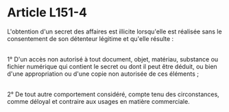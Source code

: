 # Article L151-4

<p>L'obtention d'un secret des affaires est illicite lorsqu'elle est réalisée sans le consentement de son détenteur légitime et qu'elle résulte :<br/><br/>

1° D'un accès non autorisé à tout document, objet, matériau, substance ou fichier numérique qui contient le secret ou dont il peut être déduit, ou bien d'une appropriation ou d'une copie non autorisée de ces éléments ;<br/><br/>

2° De tout autre comportement considéré, compte tenu des circonstances, comme déloyal et contraire aux usages en matière commerciale.</p>